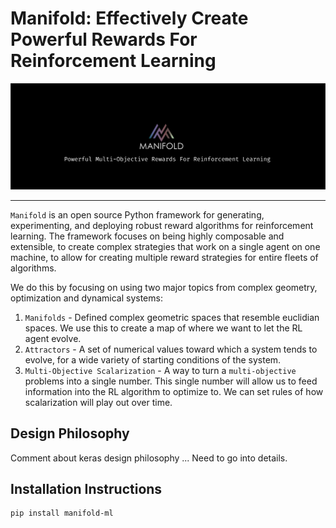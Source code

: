 # Manifold: Effectively Create Powerful Rewards For Reinforcement Learning

![logo](assets/logo.png)


---

`Manifold` is an open source Python framework for generating, experimenting, and deploying robust reward algorithms for reinforcement learning. The framework focuses on being highly composable and extensible, to create complex strategies that work on a single agent on one machine, to allow for creating multiple reward strategies for entire fleets of algorithms.

We do this by focusing on using two major topics from complex geometry, optimization and dynamical systems: 

1. `Manifolds` - Defined complex geometric spaces that resemble euclidian spaces. We use this to create a map of where we want to let the RL agent evolve.
2. `Attractors` - A set of numerical values toward which a system tends to evolve, for a wide variety of starting conditions of the system.
3. `Multi-Objective Scalarization` - A way to turn a `multi-objective` problems into a single number. This single number will allow us to feed information into the RL algorithm to optimize to. We can set rules of how scalarization will play out over time.


## Design Philosophy

Comment about keras design philosophy ... Need to go into details. 


## Installation Instructions

```
pip install manifold-ml
```